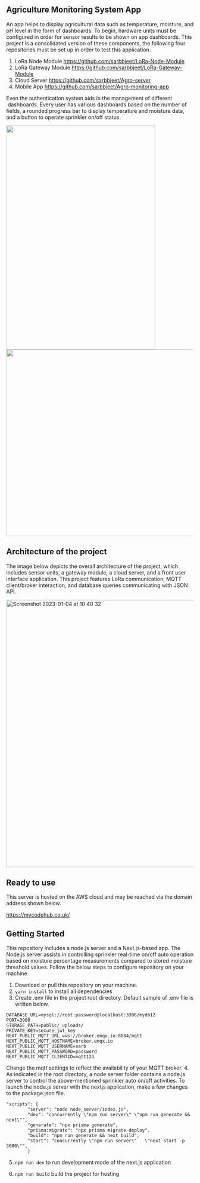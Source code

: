 ## Agriculture Monitoring System App
An app helps to display agricultural data such as temperature, moisture, and pH level in the form of dashboards. To begin, hardware units must be configured in order for sensor results to be shown on app dashboards. This project is a consolidated version of these components, the following four repositories must be set up in order to test this application.
1. LoRa Node Module  https://github.com/sarbbjeet/LoRa-Node-Module 
2. LoRa Gateway Module https://github.com/sarbbjeet/LoRa-Gateway-Module
3. Cloud Server https://github.com/sarbbjeet/Agro-server
4. Mobile App https://github.com/sarbbjeet/Agro-monitoring-app


Even the authentication system aids in the management of different  dashboards. Every user has various dashboards based on the number of fields, 
a rounded progress bar to display temperature and moisture data, and a button to operate sprinkler on/off status.

<div>
   <img src="https://user-images.githubusercontent.com/9445093/211199764-8c4634c1-d960-4fde-b735-0695e0484c59.png" width="400" height="600">    
   </div>

<div>
 <img src="https://user-images.githubusercontent.com/9445093/211201133-b3c10a55-450e-41c1-8749-0206a1d4c6a2.jpg" width="900" height="500">  
</div>

## Architecture of the project 
The image below depicts the overall architecture of the project, which includes sensor units, a gateway module, a cloud server, and a front user interface application.
This project features LoRa communication, MQTT client/broker interaction, and database queries communicating with JSON API.


<img width="716" alt="Screenshot 2023-01-04 at 10 40 32" src="https://user-images.githubusercontent.com/9445093/211218105-fccd1078-afa1-4744-a16c-c1dd53dca03f.png">



## Ready to use
This server is hosted on the AWS cloud and may be reached via the domain address shown below.

https://mycodehub.co.uk/

## Getting Started
This repository includes a node.js server and a Next.js-based app. The Node.js server assists in controlling sprinkler real-time on/off auto operation based on moisture percentage measurements compared to stored moisture threshold values.
Follow the below steps to configure repository on your machine
1. Download or pull this repository on your machine.
2. ``` yarn install ``` to install all dependencies 
3. Create .env file in the project root directory. 
Default sample of .env file is wriiten below.
```
DATABASE_URL=mysql://root:password@localhost:3306/mydb12
PORT=3000
STORAGE_PATH=public/_uploads/
PRIVATE_KEY=secure_jwt_key
NEXT_PUBLIC_MQTT_URL =ws://broker.emqx.io:8084/mqtt
NEXT_PUBLIC_MQTT_HOSTNAME=broker.emqx.io
NEXT_PUBLIC_MQTT_USERNAME=sarb
NEXT_PUBLIC_MQTT_PASSWORD=password
NEXT_PUBLIC_MQTT_CLIENTID=mqtt123
```
Change the mqtt settings to reflect the availability of your MQTT broker.
4. As indicated in the root directory, a node server folder contains a node.js server to control the above-mentioned sprinkler auto on/off activities.
To launch the node.js server with the nextjs application, make a few changes to the package.json file.
```
"scripts": {
        "server": "node node_server/index.js",
        "dev": "concurrently \"npm run server\" \"npm run generate && next\"",
        "generate": "npx prisma generate",
        "prisma:migrate": "npx prisma migrate deploy",
        "build": "npm run generate && next build",
        "start": "concurrently \"npm run server\"   \"next start -p 3000\"",
        }
```


5. ``` npm run dev ``` to run development mode of the next.js application 

6. ``` npm run build ``` build the project for hosting 

